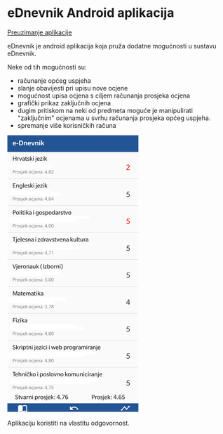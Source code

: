# eDnevnik Android aplikacija

[Preuzimanje aplikacije](https://github.com/ddrzaic/eDnevnik-Android/raw/master/app/release/app-release.apk)


eDnevnik je android aplikacija koja pruža dodatne mogućnosti u sustavu eDnevnik.

Neke od tih mogućnosti su:
* računanje općeg uspjeha 
* slanje obavijesti pri upisu nove ocjene
* mogućnost upisa ocjena s ciljem računanja prosjeka ocjena
* grafički prikaz zaključnih ocjena
* dugim pritiskom na neki od predmeta moguće je manipulirati "zaključnim" ocjenama u svrhu računanja prosjeka općeg uspjeha.
* spremanje više korisničkih računa


![img](/Screenshot.png)


Aplikaciju koristiti na vlastitu odgovornost.


